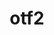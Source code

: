 ---
title: "otf2"
layout: cache
categories: [package, develop-2024-08-04]
meta: {"versions": ["3.0.3"], "compilers": ["cce@=15.0.1", "gcc@=11.4.0", "gcc@=9.4.0", "oneapi@=2024.2.0"], "oss": ["rhel8", "ubuntu20.04", "ubuntu22.04"], "platforms": ["linux"], "targets": ["neoverse_v1", "neoverse_v2", "ppc64le", "x86_64_v3", "zen4"], "stacks": ["e4s-cray-rhel", "e4s-neoverse-v2", "e4s-neoverse_v1", "e4s-oneapi", "e4s-power", "e4s-rocm-external", "root"], "num_specs": 7, "num_specs_by_stack": {"root": 7, "e4s-cray-rhel": 1, "e4s-power": 1, "e4s-neoverse_v1": 1, "e4s-neoverse-v2": 1, "e4s-rocm-external": 1, "e4s-oneapi": 1}}
spec_details: [{"hash": "jckcxc754w6hcuv4fcv5q3dav74wxqk4", "compiler": "cce@=15.0.1", "versions": ["3.0.3"], "os": "rhel8", "platform": "linux", "target": "zen4", "variants": ["build_system=autotools", "patches=7e56d93"], "stacks": ["root", "e4s-cray-rhel"], "size": "-", "tarball": "https://binaries.spack.io/develop-2024-08-04/build_cache/linux-rhel8-zen4/cce-15.0.1/otf2-3.0.3/linux-rhel8-zen4-cce-15.0.1-otf2-3.0.3-jckcxc754w6hcuv4fcv5q3dav74wxqk4.spack"}, {"hash": "uwtolbnfahlztgazogaj5tieqfclg2do", "compiler": "gcc@=9.4.0", "versions": ["3.0.3"], "os": "ubuntu20.04", "platform": "linux", "target": "ppc64le", "variants": ["build_system=autotools", "patches=7e56d93"], "stacks": ["e4s-power", "root"], "size": "-", "tarball": "https://binaries.spack.io/develop-2024-08-04/build_cache/linux-ubuntu20.04-ppc64le/gcc-9.4.0/otf2-3.0.3/linux-ubuntu20.04-ppc64le-gcc-9.4.0-otf2-3.0.3-uwtolbnfahlztgazogaj5tieqfclg2do.spack"}, {"hash": "4vtqqwug6kb2s7kpeimxtixghptacqsm", "compiler": "gcc@=11.4.0", "versions": ["3.0.3"], "os": "ubuntu22.04", "platform": "linux", "target": "neoverse_v1", "variants": ["build_system=autotools", "patches=7e56d93"], "stacks": ["root", "e4s-neoverse_v1"], "size": "-", "tarball": "https://binaries.spack.io/develop-2024-08-04/build_cache/linux-ubuntu22.04-neoverse_v1/gcc-11.4.0/otf2-3.0.3/linux-ubuntu22.04-neoverse_v1-gcc-11.4.0-otf2-3.0.3-4vtqqwug6kb2s7kpeimxtixghptacqsm.spack"}, {"hash": "mjqnw5vbwonkgvbihgywjmzsrqbcfkes", "compiler": "gcc@=11.4.0", "versions": ["3.0.3"], "os": "ubuntu22.04", "platform": "linux", "target": "neoverse_v2", "variants": ["build_system=autotools", "patches=7e56d93"], "stacks": ["root", "e4s-neoverse-v2"], "size": "-", "tarball": "https://binaries.spack.io/develop-2024-08-04/build_cache/linux-ubuntu22.04-neoverse_v2/gcc-11.4.0/otf2-3.0.3/linux-ubuntu22.04-neoverse_v2-gcc-11.4.0-otf2-3.0.3-mjqnw5vbwonkgvbihgywjmzsrqbcfkes.spack"}, {"hash": "mtyk32eqoaba35kzolekzttzx3udom6g", "compiler": "gcc@=11.4.0", "versions": ["3.0.3"], "os": "ubuntu22.04", "platform": "linux", "target": "x86_64_v3", "variants": ["build_system=autotools", "patches=7e56d93"], "stacks": ["root", "e4s-rocm-external"], "size": "-", "tarball": "https://binaries.spack.io/develop-2024-08-04/build_cache/linux-ubuntu22.04-x86_64_v3/gcc-11.4.0/otf2-3.0.3/linux-ubuntu22.04-x86_64_v3-gcc-11.4.0-otf2-3.0.3-mtyk32eqoaba35kzolekzttzx3udom6g.spack"}, {"hash": "7qzyichytxi4bpngctynx3eih665nv6r", "compiler": "gcc@=11.4.0", "versions": ["3.0.3"], "os": "ubuntu22.04", "platform": "linux", "target": "x86_64_v3", "variants": ["build_system=autotools", "patches=7e56d93"], "stacks": ["root"], "size": "-", "tarball": "https://binaries.spack.io/develop-2024-08-04/build_cache/linux-ubuntu22.04-x86_64_v3/gcc-11.4.0/otf2-3.0.3/linux-ubuntu22.04-x86_64_v3-gcc-11.4.0-otf2-3.0.3-7qzyichytxi4bpngctynx3eih665nv6r.spack"}, {"hash": "p6kc6ken3wnmcck7p7ig4yzksn2pyg36", "compiler": "oneapi@=2024.2.0", "versions": ["3.0.3"], "os": "ubuntu22.04", "platform": "linux", "target": "x86_64_v3", "variants": ["build_system=autotools", "patches=7e56d93"], "stacks": ["e4s-oneapi", "root"], "size": "-", "tarball": "https://binaries.spack.io/develop-2024-08-04/build_cache/linux-ubuntu22.04-x86_64_v3/oneapi-2024.2.0/otf2-3.0.3/linux-ubuntu22.04-x86_64_v3-oneapi-2024.2.0-otf2-3.0.3-p6kc6ken3wnmcck7p7ig4yzksn2pyg36.spack"}]
---